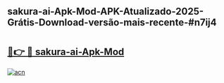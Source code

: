 ## sakura-ai-Apk-Mod-APK-Atualizado-2025-Grátis-Download-versão-mais-recente-#n7ij4

# <h2><a href="https://ainizakaria.my?title=sakura-ai-Apk-Mod&ref=20M">🔗👉 🔴 sakura-ai-Apk-Mod</a></h2>

[![acn](https://github.com/user-attachments/assets/0f9c940e-d8b0-45ae-aac7-cd30a18b3e1c)](https://ainizakaria.my?title=sakura-ai-Apk-Mod&ref=20M)

